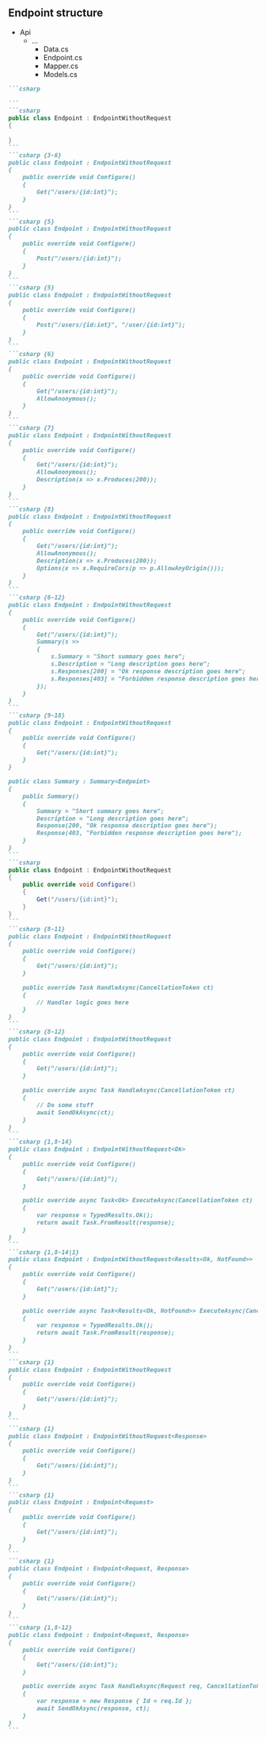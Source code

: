 <h2>Endpoint structure</h2>

<div class="endpoint-structure mt-4">
  <ul class="files">
    <li class="view-transition-files">
      <span><ProjectIcon />Api</span>
      <ul>
        <li>
          <span><FolderIcon />...</span>
            <ul>
              <li data-id="data"><span><CsharpIcon />Data.cs</span></li>
              <li data-id="endpoint" v-mark.circle="{ seed: 1, at: 1, color: 'orange', iterations: 1, animationDuration: 350 }"><span><CsharpIcon />Endpoint.cs</span></li>
              <li data-id="mapper"><span><CsharpIcon />Mapper.cs</span></li>
              <li data-id="models"><span><CsharpIcon />Models.cs</span></li>
            </ul>
        </li>
      </ul>
    </li>
  </ul>

````md magic-move { at: 1, maxHeight: '450px' }
```csharp
‎
```
```csharp
public class Endpoint : EndpointWithoutRequest
{
  
}
```
```csharp {3-6}
public class Endpoint : EndpointWithoutRequest
{
    public override void Configure()
    {
        Get("/users/{id:int}");
    }
}
```
```csharp {5}
public class Endpoint : EndpointWithoutRequest
{
    public override void Configure()
    {
        Post("/users/{id:int}");
    }
}
```
```csharp {5}
public class Endpoint : EndpointWithoutRequest
{
    public override void Configure()
    {
        Post("/users/{id:int}", "/user/{id:int}");
    }
}
```
```csharp {6}
public class Endpoint : EndpointWithoutRequest
{
    public override void Configure()
    {
        Get("/users/{id:int}");
        AllowAnonymous();
    }
}
```
```csharp {7}
public class Endpoint : EndpointWithoutRequest
{
    public override void Configure()
    {
        Get("/users/{id:int}");
        AllowAnonymous();
        Description(x => x.Produces(200));
    }
}
```
```csharp {8}
public class Endpoint : EndpointWithoutRequest
{
    public override void Configure()
    {
        Get("/users/{id:int}");
        AllowAnonymous();
        Description(x => x.Produces(200));
        Options(x => x.RequireCors(p => p.AllowAnyOrigin()));
    }
}
```
```csharp {6-12}
public class Endpoint : EndpointWithoutRequest
{
    public override void Configure()
    {
        Get("/users/{id:int}");
        Summary(s =>
        {
            s.Summary = "Short summary goes here";
            s.Description = "Long description goes here";
            s.Responses[200] = "Ok response description goes here";
            s.Responses[403] = "Forbidden response description goes here";
        });
    }
}
```
```csharp {9-18}
public class Endpoint : EndpointWithoutRequest
{
    public override void Configure()
    {
        Get("/users/{id:int}");
    }
}

public class Summary : Summary<Endpoint>
{
    public Summary()
    {
        Summary = "Short summary goes here";
        Description = "Long description goes here";
        Response(200, "Ok response description goes here");
        Response(403, "Forbidden response description goes here");
    }
}
```
```csharp
public class Endpoint : EndpointWithoutRequest
{
    public override void Configure()
    {
        Get("/users/{id:int}");
    }
}
```
```csharp {8-11}
public class Endpoint : EndpointWithoutRequest
{
    public override void Configure()
    {
        Get("/users/{id:int}");
    }

    public override Task HandleAsync(CancellationToken ct)
    {
        // Handler logic goes here
    }
}
```
```csharp {8-12}
public class Endpoint : EndpointWithoutRequest
{
    public override void Configure()
    {
        Get("/users/{id:int}");
    }

    public override async Task HandleAsync(CancellationToken ct)
    {
        // Do some stuff
        await SendOkAsync(ct);
    }
}
```
```csharp {1,8-14}
public class Endpoint : EndpointWithoutRequest<Ok>
{
    public override void Configure()
    {
        Get("/users/{id:int}");
    }

    public override async Task<Ok> ExecuteAsync(CancellationToken ct)
    {
        var response = TypedResults.Ok();
        return await Task.FromResult(response);
    }
}
```
```csharp {1,8-14|1}
public class Endpoint : EndpointWithoutRequest<Results<Ok, NotFound>>
{
    public override void Configure()
    {
        Get("/users/{id:int}");
    }

    public override async Task<Results<Ok, NotFound>> ExecuteAsync(CancellationToken ct)
    {
        var response = TypedResults.Ok();
        return await Task.FromResult(response);
    }
}
```
```csharp {1}
public class Endpoint : EndpointWithoutRequest
{
    public override void Configure()
    {
        Get("/users/{id:int}");
    }
}
```
```csharp {1}
public class Endpoint : EndpointWithoutRequest<Response>
{
    public override void Configure()
    {
        Get("/users/{id:int}");
    }
}
```
```csharp {1}
public class Endpoint : Endpoint<Request>
{
    public override void Configure()
    {
        Get("/users/{id:int}");
    }
}
```
```csharp {1}
public class Endpoint : Endpoint<Request, Response>
{
    public override void Configure()
    {
        Get("/users/{id:int}");
    }
}
```
```csharp {1,8-12}
public class Endpoint : Endpoint<Request, Response>
{
    public override void Configure()
    {
        Get("/users/{id:int}");
    }

    public override async Task HandleAsync(Request req, CancellationToken ct)
    {
        var response = new Response { Id = req.Id };
        await SendOkAsync(response, ct);
    }
}
```
````
</div>

<!--
So, looking at our overall structure, we'll focus on the implementation of a very basic endpoint before we start diving into the other features.

There is some minimal global registration for FastEndpoints that must be done first in our main `Program` file, but we'll skip over that as it's not anything too unexpected.

[click]

At the most basic level, we simply need to create a class which inherits from `EndpointWithoutRequest`.

This is the most basic type of endpoint that FastEndpoints offers, which is used when we have neither a request nor response DTO.

[click]

To configure the endpoint, we must first override the `Configure` method.

Here we can access many of FastEndpoints' helper methods. The example shown here uses the `Get` method to register the route for a HTTP GET method.

[click]

As might be expected, calling `Post` would register a POST route and so forth.

[click]

FastEndpoints also allows us to specify multiple routes for a single endpoint. In this case, a call to either the `user` or `users` route will be handled by this endpoint.

[click]

We can also call other helper methods here, such as `AllowAnonymous`.

FastEndpoints treats all endpoints as secure by default. Endpoints can be globally configured in `Program.cs`, so we _can_ change this, but this is something to be aware of.

[click]

Helper methods are also available to describe the endpoint...

[click]

Or even configure CORS for a specific endpoint.

[click]

We can also enhance Swagger documentation through the `Summary` method...

[click]

And if we want to avoid cluttering up our endpoint, this can be moved to a separate class that inherits from `Summary`, with the endpoint passed to it as a type parameter.

This will be automatically registered to the endpoint, so there's no need to go wiring things up manually.

[click]

Coming back to our basic endpoint, we still need a place to put our handler code.

[click]

We do this by overriding the `HandleAsync` method.

Essentially, given the proposed usage, this is where we would put the code that would otherwise live in our application layer.

Of course, nothing is stopping us from simply passing this off to a mediator pipeline, but this in my mind undermines the value of having this nice little file that contains all of our endpoint through to handler code.

[click]

Marking this as async allows us to return a response by calling one of many helper methods.

In this case, we're calling `SendOkAsync` which returns a response with a 200 status code.

FastEndpoints offers quite a few convenience methods here. Without listing them all, we have options such as `SendNotFoundAsync`, or `SendForbiddenAsync` which do very much what the label says.

Now, the first gotcha that I encountered with FastEndpoints arose here.

The usage of `await` makes it seem that we can execute code _after_ the request has been sent, but in practice I found that this was not the case.

To prevent that from misleading devs, an alternative is available by overriding a different method to `HandleAsync`.

[click]

The `ExecuteAsync` method allows us to specify a strict return type for the method, which brings the implementation a little closer to what we're typically used to.

[click]

Following Minimal API, we can also use the `Results` union type to allow for multiple possible return values.

Ultimately though, this comes down to a trade-off between using those expressive helper methods, and adding guardrails for ourselves.

[click]

We'll focus now on the first line here, where we can see we've passed in the return type.

This is a good segue into the different base classes from which we can inherit when creating a new endpoint.

[click]

We started by inheriting from `EndpointWithoutRequest` with _no_ type parameter. As mentioned earlier, this is used when we have neither a request nor response DTO.

[click]

By passing in a type for our response, we're now describing an endpoint with no request DTO, but _with_ a response DTO.

[click]

Inheriting from the `Endpoint` class expects that we provide a type for the request DTO, and optionally [click], we can pass in a type for the response DTO if we're returning one.

[click]

We can then pass the request into the `HandleAsync` method, and access it in our handler code.
-->